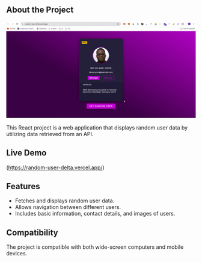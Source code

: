 ## About the Project
![checkout](https://github.com/batumzff/random_user/blob/main/randomUser.gif)

This React project is a web application that displays random user data by utilizing data retrieved from an API.

## Live Demo

(https://random-user-delta.vercel.app/)

## Features

- Fetches and displays random user data.
- Allows navigation between different users.
- Includes basic information, contact details, and images of users.

## Compatibility

The project is compatible with both wide-screen computers and mobile devices.

